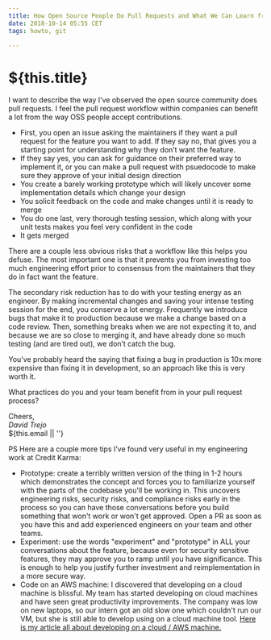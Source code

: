 ```yaml
---
title: How Open Source People Do Pull Requests and What We Can Learn from Them
date: 2018-10-14 05:55 CET
tags: howto, git

---
```

# ${this.title}

I want to describe the way I’ve observed the open source community does pull requests. I feel the pull request workflow within companies can benefit a lot from the way OSS people accept contributions.

- First, you open an issue asking the maintainers if they want a pull request for the feature you want to add. If they say no, that gives you a starting point for understanding why they don’t want the feature.
- If they say yes, you can ask for guidance on their preferred way to implement it, or you can make a pull request with psuedocode to make sure they approve of your initial design direction
- You create a barely working prototype which will likely uncover some implementation details which change your design 
- You solicit feedback on the code and make changes until it is ready to merge
- You do one last, very thorough testing session, which along with your unit tests makes you feel very confident in the code
- It gets merged


There are a couple less obvious risks that a workflow like this helps you defuse. The most important one is that it prevents you from investing too much engineering effort prior to consensus from the maintainers that they do in fact want the feature.

The secondary risk reduction has to do with your testing energy as an engineer. By making incremental changes and saving your intense testing session for the end, you conserve a lot energy. Frequently we introduce bugs that make it to production because we make a change based on a code review. Then, something breaks when we are not expecting it to, and because we are so close to merging it, and have already done so much testing (and are tired out), we don’t catch the bug.

You’ve probably heard the saying that fixing a bug in production is 10x more expensive than fixing it in development, so an approach like this is very worth it.

What practices do you and your team benefit from in your pull request process?

Cheers,  
_David Trejo_  
${this.email || ''}

PS Here are a couple more tips I’ve found very useful in my engineering work at Credit Karma:

- Prototype: create a terribly written version of the thing in 1-2 hours which demonstrates the concept and forces you to familiarize yourself with the parts of the codebase you'll be working in. This uncovers engineering risks, security risks, and compliance risks early in the process so you can have those conversations before you build something that won't work or won't get approved. Open a PR as soon as you have this and add experienced engineers on your team and other teams.
- Experiment: use the words "experiment" and "prototype" in ALL your conversations about the feature, because even for security sensitive features, they may approve you to ramp until you have significance. This is enough to help you justify further investment and reimplementation in a more secure way.
- Code on an AWS machine: I discovered that developing on a cloud machine is blissful. My team has started developing on cloud machines and have seen great productivity improvements. The company was low on new laptops, so our intern got an old slow one which couldn't run our VM, but she is still able to develop using on a cloud machine tool. [Here is my article all about developing on a cloud / AWS machine.](https://dtrejo.com/develop-on-a-cloud-machine)

